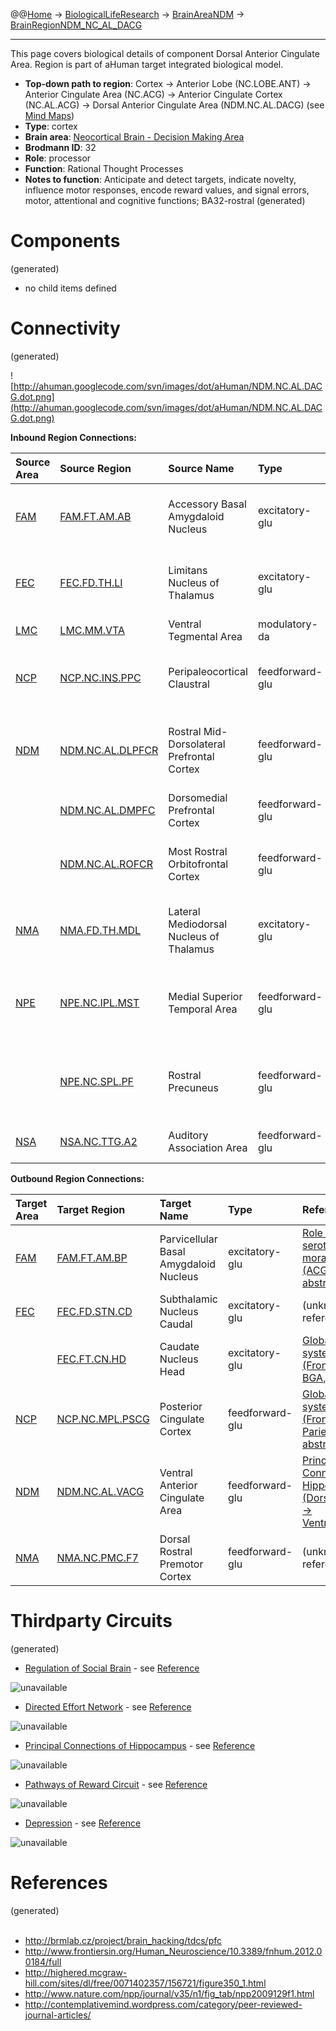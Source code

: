 @@[Home](Home.md) -> [BiologicalLifeResearch](BiologicalLifeResearch.md) -> [BrainAreaNDM](BrainAreaNDM.md) -> [BrainRegionNDM\_NC\_AL\_DACG](BrainRegionNDM_NC_AL_DACG.md)

---


This page covers biological details of component Dorsal Anterior Cingulate Area.
Region is part of aHuman target integrated biological model.

  * **Top-down path to region**: Cortex -> Anterior Lobe (NC.LOBE.ANT) -> Anterior Cingulate Area (NC.ACG) -> Anterior Cingulate Cortex (NC.AL.ACG) -> Dorsal Anterior Cingulate Area (NDM.NC.AL.DACG) (see [Mind Maps](OverallMindMaps.md))
  * **Type**: cortex
  * **Brain area**: [Neocortical Brain - Decision Making Area](BrainAreaNDM.md)
  * **Brodmann ID**: 32
  * **Role**: processor
  * **Function**: Rational Thought Processes
  * **Notes to function**: Anticipate and detect targets, indicate novelty, influence motor responses, encode reward values, and signal errors, motor, attentional and cognitive functions; BA32-rostral
(generated)
# Components #
(generated)


  * no child items defined

# Connectivity #
(generated)


![http://ahuman.googlecode.com/svn/images/dot/aHuman/NDM.NC.AL.DACG.dot.png](http://ahuman.googlecode.com/svn/images/dot/aHuman/NDM.NC.AL.DACG.dot.png)

**Inbound Region Connections:**

| **Source Area** | **Source Region** | **Source Name** | **Type** | **Reference** |
|:----------------|:------------------|:----------------|:---------|:--------------|
| [FAM](BrainAreaFAM.md) | [FAM.FT.AM.AB](BrainRegionFAM_FT_AM_AB.md) | Accessory Basal Amygdaloid Nucleus | excitatory-glu | [Amygdalar disruption of prefrontal cortex (AM -> ACG, abstract)](http://neuropolitics.org/defaultmay10.asp) |
| [FEC](BrainAreaFEC.md) | [FEC.FD.TH.LI](BrainRegionFEC_FD_TH_LI.md) | Limitans Nucleus of Thalamus | excitatory-glu | [Saccadic Vision (Thalamus -> FrontalCortex, abstract)](http://www.nature.com/nrn/journal/v5/n3/box/nrn1345_BX1.html) |
| [LMC](BrainAreaLMC.md) | [LMC.MM.VTA](BrainRegionLMC_MM_VTA.md) | Ventral Tegmental Area | modulatory-da | (unknown reference) |
| [NCP](BrainAreaNCP.md) | [NCP.NC.INS.PPC](BrainRegionNCP_NC_INS_PPC.md) | Peripaleocortical Claustral | feedforward-glu | [Amygdalar disruption of prefrontal cortex (INS -> ACG, abstract)](http://neuropolitics.org/defaultmay10.asp) |
| [NDM](BrainAreaNDM.md) | [NDM.NC.AL.DLPFCR](BrainRegionNDM_NC_AL_DLPFCR.md) | Rostral Mid-Dorsolateral Prefrontal Cortex | feedforward-glu | [Prefrontal Cortex (PFC) in emotional behavior (LPFC -> ACG, abstract)](https://www.google.ru/search?hl=rutbo=ptbm=bksq=isbn:0080887988) |
|                 | [NDM.NC.AL.DMPFC](BrainRegionNDM_NC_AL_DMPFC.md) | Dorsomedial Prefrontal Cortex | feedforward-glu | (unknown reference) |
|                 | [NDM.NC.AL.ROFCR](BrainRegionNDM_NC_AL_ROFCR.md) | Most Rostral Orbitofrontal Cortex | feedforward-glu | [Role for serotonin in moral behavior (OMPFC -> ACG, abstract)](http://www.pnas.org/content/107/40/17071/F1.expansion.html) |
| [NMA](BrainAreaNMA.md) | [NMA.FD.TH.MDL](BrainRegionNMA_FD_TH_MDL.md) | Lateral Mediodorsal Nucleus of Thalamus | excitatory-glu | [Saccadic Vision (Thalamus -> FrontalCortex, abstract)](http://www.nature.com/nrn/journal/v5/n3/box/nrn1345_BX1.html) |
| [NPE](BrainAreaNPE.md) | [NPE.NC.IPL.MST](BrainRegionNPE_NC_IPL_MST.md) | Medial Superior Temporal Area | feedforward-glu | [Global visual system (ParietalCortex -> FrontalCortex, abstract)](http://www.sciencedirect.com/science/article/pii/S0959438808001566) |
|                 | [NPE.NC.SPL.PF](BrainRegionNPE_NC_SPL_PF.md) | Rostral Precuneus | feedforward-glu | [Global visual system (ParietalCortex -> FrontalCortex, abstract)](http://www.sciencedirect.com/science/article/pii/S0959438808001566) |
| [NSA](BrainAreaNSA.md) | [NSA.NC.TTG.A2](BrainRegionNSA_NC_TTG_A2.md) | Auditory Association Area | feedforward-glu | [Directed Effort Network (ACA -> dACC)](http://www.frontiersin.org/Human_Neuroscience/10.3389/fnhum.2012.00184/full) |

**Outbound Region Connections:**

| **Target Area** | **Target Region** | **Target Name** | **Type** | **Reference** |
|:----------------|:------------------|:----------------|:---------|:--------------|
| [FAM](BrainAreaFAM.md) | [FAM.FT.AM.BP](BrainRegionFAM_FT_AM_BP.md) | Parvicellular Basal Amygdaloid Nucleus | excitatory-glu | [Role for serotonin in moral behavior (ACG -> AMY, abstract)](http://www.pnas.org/content/107/40/17071/F1.expansion.html) |
| [FEC](BrainAreaFEC.md) | [FEC.FD.STN.CD](BrainRegionFEC_FD_STN_CD.md) | Subthalamic Nucleus Caudal | excitatory-glu | (unknown reference) |
|                 | [FEC.FT.CN.HD](BrainRegionFEC_FT_CN_HD.md) | Caudate Nucleus Head | excitatory-glu | [Global visual system (FrontalCortex -> BGA, abstract)](http://www.sciencedirect.com/science/article/pii/S0959438808001566) |
| [NCP](BrainAreaNCP.md) | [NCP.NC.MPL.PSCG](BrainRegionNCP_NC_MPL_PSCG.md) | Posterior Cingulate Cortex | feedforward-glu | [Global visual system (FrontalCortex -> ParietalCortex, abstract)](http://www.sciencedirect.com/science/article/pii/S0959438808001566) |
| [NDM](BrainAreaNDM.md) | [NDM.NC.AL.VACG](BrainRegionNDM_NC_AL_VACG.md) | Ventral Anterior Cingulate Area | feedforward-glu | [Principal Connections of Hippocampus (DorsalCingulate -> VentralCingulate)](http://highered.mcgraw-hill.com/sites/dl/free/0071402357/156721/figure350_1.html) |
| [NMA](BrainAreaNMA.md) | [NMA.NC.PMC.F7](BrainRegionNMA_NC_PMC_F7.md) | Dorsal Rostral Premotor Cortex | feedforward-glu | (unknown reference) |

# Thirdparty Circuits #
(generated)

  * [Regulation of Social Brain](http://brmlab.cz/lib/exe/fetch.php?hash=fca48f&media=http%3A%2F%2Fars.els-cdn.com%2Fcontent%2Fimage%2F1-s2.0-S1364661308002490-gr2.jpg) - see [Reference](http://brmlab.cz/project/brain_hacking/tdcs/pfc)

<img src='http://brmlab.cz/lib/exe/fetch.php?hash=fca48f&media=http%3A%2F%2Fars.els-cdn.com%2Fcontent%2Fimage%2F1-s2.0-S1364661308002490-gr2.jpg' alt='unavailable'>

<ul><li><a href='http://c431376.r76.cf2.rackcdn.com/18691/fnhum-06-00184-HTML/image_m/fnhum-06-00184-g001.jpg'>Directed Effort Network</a> - see <a href='http://www.frontiersin.org/Human_Neuroscience/10.3389/fnhum.2012.00184/full'>Reference</a></li></ul>

<img src='http://c431376.r76.cf2.rackcdn.com/18691/fnhum-06-00184-HTML/image_m/fnhum-06-00184-g001.jpg' alt='unavailable'>

<ul><li><a href='http://highered.mcgraw-hill.com/sites/dl/free/0071402357/156721/figure350_1.gif'>Principal Connections of Hippocampus</a> - see <a href='http://highered.mcgraw-hill.com/sites/dl/free/0071402357/156721/figure350_1.html'>Reference</a></li></ul>

<img src='http://highered.mcgraw-hill.com/sites/dl/free/0071402357/156721/figure350_1.gif' alt='unavailable'>

<ul><li><a href='http://www.nature.com/npp/journal/v35/n1/images/npp2009129f1.jpg'>Pathways of Reward Circuit</a> - see <a href='http://www.nature.com/npp/journal/v35/n1/fig_tab/npp2009129f1.html'>Reference</a></li></ul>

<img src='http://www.nature.com/npp/journal/v35/n1/images/npp2009129f1.jpg' alt='unavailable'>

<ul><li><a href='http://contemplativemind.files.wordpress.com/2011/03/mental_illness_matrix_2010_final1.jpg'>Depression</a> - see <a href='http://contemplativemind.wordpress.com/category/peer-reviewed-journal-articles/'>Reference</a></li></ul>

<img src='http://contemplativemind.files.wordpress.com/2011/03/mental_illness_matrix_2010_final1.jpg' alt='unavailable'>


<h1>References</h1>
(generated)<br>
<br>
<ul><li><a href='http://brmlab.cz/project/brain_hacking/tdcs/pfc'>http://brmlab.cz/project/brain_hacking/tdcs/pfc</a>
</li><li><a href='http://www.frontiersin.org/Human_Neuroscience/10.3389/fnhum.2012.00184/full'>http://www.frontiersin.org/Human_Neuroscience/10.3389/fnhum.2012.00184/full</a>
</li><li><a href='http://highered.mcgraw-hill.com/sites/dl/free/0071402357/156721/figure350_1.html'>http://highered.mcgraw-hill.com/sites/dl/free/0071402357/156721/figure350_1.html</a>
</li><li><a href='http://www.nature.com/npp/journal/v35/n1/fig_tab/npp2009129f1.html'>http://www.nature.com/npp/journal/v35/n1/fig_tab/npp2009129f1.html</a>
</li><li><a href='http://contemplativemind.wordpress.com/category/peer-reviewed-journal-articles/'>http://contemplativemind.wordpress.com/category/peer-reviewed-journal-articles/</a></li></ul>
